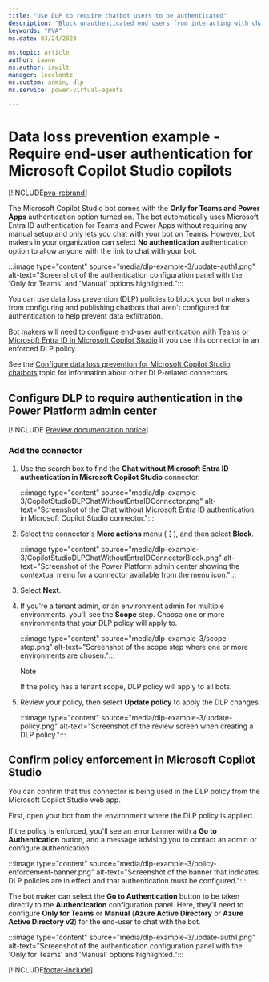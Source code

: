 ```yaml
---
title: "Use DLP to require chatbot users to be authenticated"
description: "Block unauthenticated end users from interacting with chatbots."
keywords: "PVA"
ms.date: 03/24/2023

ms.topic: article
author: iaanw
ms.author: iawilt
manager: leeclontz
ms.custom: admin, dlp
ms.service: power-virtual-agents

---
```


# Data loss prevention example - Require end-user authentication for Microsoft Copilot Studio copilots

[!INCLUDE[pva-rebrand](includes/pva-rebrand.md)]

The Microsoft Copilot Studio bot comes with the **Only for Teams and Power Apps** authentication option turned on. The bot automatically uses Microsoft Entra ID authentication for Teams and Power Apps without requiring any manual setup and only lets you chat with your bot on Teams. However, bot makers in your organization can select **No authentication** authentication option to allow anyone with the link to chat with your bot.

:::image type="content" source="media/dlp-example-3/update-auth1.png" alt-text="Screenshot of the authentication configuration panel with the 'Only for Teams' and 'Manual' options highlighted.":::

You can use data loss prevention (DLP) policies to block your bot makers from configuring and publishing chatbots that aren't configured for authentication to help prevent data exfiltration.

Bot makers will need to [configure end-user authentication with Teams or Microsoft Entra ID in Microsoft Copilot Studio](configuration-end-user-authentication.md) if you use this connector in an enforced DLP policy.

See the [Configure data loss prevention for Microsoft Copilot Studio chatbots](admin-data-loss-prevention.md) topic for information about other DLP-related connectors.

## Configure DLP to require authentication in the Power Platform admin center

[!INCLUDE [Preview documentation notice](includes/dlp-basic-config.md)]

### Add the connector

1. Use the search box to find the **Chat without Microsoft Entra ID authentication in Microsoft Copilot Studio** connector.

    :::image type="content" source="media/dlp-example-3/CopilotStudioDLPChatWithoutEntraIDConnector.png" alt-text="Screenshot of the Chat without Microsoft Entra ID authentication in Microsoft Copilot Studio connector.":::

1. Select the connector's **More actions** menu (**&vellip;**), and then select **Block**.

    :::image type="content" source="media/dlp-example-3/CopilotStudioDLPChatWithoutEntraIDConnectorBlock.png" alt-text="Screenshot of the Power Platform admin center showing the contextual menu for a connector available from the menu icon.":::

1. Select **Next**.

1. If you're a tenant admin, or an environment admin for multiple environments, you'll see the **Scope** step. Choose one or more environments that your DLP policy will apply to.

    :::image type="content" source="media/dlp-example-3/scope-step.png" alt-text="Screenshot of the scope step where one or more environments are chosen.":::

    > [!NOTE]
    > If the policy has a tenant scope, DLP policy will apply to all bots.

1. Review your policy, then select **Update policy** to apply the DLP changes.

    :::image type="content" source="media/dlp-example-3/update-policy.png" alt-text="Screenshot of the review screen when creating a DLP policy.":::

## Confirm policy enforcement in Microsoft Copilot Studio

You can confirm that this connector is being used in the DLP policy from the Microsoft Copilot Studio web app.

First, open your bot from the environment where the DLP policy is applied.

If the policy is enforced, you'll see an error banner with a **Go to Authentication** button, and a message advising you to contact an admin or configure authentication.

:::image type="content" source="media/dlp-example-3/policy-enforcement-banner.png" alt-text="Screenshot of the banner that indicates DLP policies are in effect  and that authentication must be configured.":::

The bot maker can select the **Go to Authentication** button to be taken directly to the **Authentication** configuration panel. Here, they'll need to configure **Only for Teams** or **Manual** (**Azure Active Directory** or **Azure Active Directory v2**) for the end-user to chat with the bot.

:::image type="content" source="media/dlp-example-3/update-auth1.png" alt-text="Screenshot of the authentication configuration panel with the 'Only for Teams' and 'Manual' options highlighted.":::

[!INCLUDE[footer-include](includes/footer-banner.md)]
